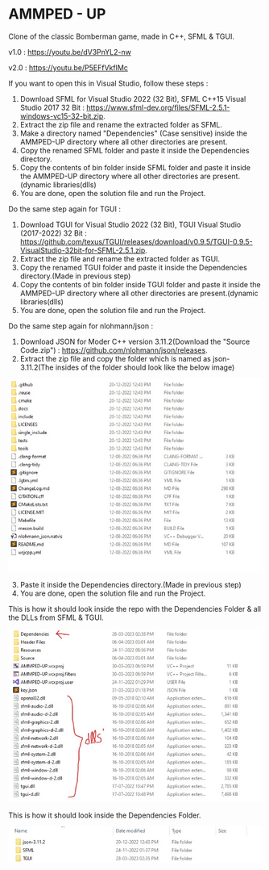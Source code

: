 # AMMPED - UP
Clone of the classic Bomberman game, made in C++, SFML & TGUI.

v1.0 : https://youtu.be/dV3PnYL2-nw

v2.0 : https://youtu.be/P5EFfVkfIMc

If you want to open this in Visual Studio, follow these steps :
1. Download SFML for Visual Studio 2022 (32 Bit), SFML C++15 Visual Studio 2017 32 Bit : https://www.sfml-dev.org/files/SFML-2.5.1-windows-vc15-32-bit.zip.
2. Extract the zip file and rename the extracted folder as SFML.
3. Make a directory named "Dependencies" (Case sensitive) inside the AMMPED-UP directory where all other directories are present.
4. Copy the renamed SFML folder and paste it inside the Dependencies directory.
5. Copy the contents of bin folder inside SFML folder and paste it inside the AMMPED-UP directory where all other directories are present.(dynamic libraries(dlls)
6. You are done, open the solution file and run the Project.

Do the same step again for TGUI :
1. Download TGUI for Visual Studio 2022 (32 Bit), TGUI Visual Studio (2017-2022) 32 Bit : https://github.com/texus/TGUI/releases/download/v0.9.5/TGUI-0.9.5-VisualStudio-32bit-for-SFML-2.5.1.zip.
2. Extract the zip file and rename the extracted folder as TGUI.
3. Copy the renamed TGUI folder and paste it inside the Dependencies directory.(Made in previous step)
4. Copy the contents of bin folder inside TGUI folder and paste it inside the AMMPED-UP directory where all other directories are present.(dynamic libraries(dlls)
5. You are done, open the solution file and run the Project.

Do the same step again for nlohmann/json :
1. Download JSON for Moder C++ version 3.11.2(Download the "Source Code.zip") : https://github.com/nlohmann/json/releases.
2. Extract the zip file and copy the folder which is named as json-3.11.2(The insides of the folder should look like the below image)

![output](https://github.com/abhayMore/AMMPED-UP/blob/master/ReadMeFiles/InsideJSON.jpg)

3. Paste it inside the Dependencies directory.(Made in previous step)
5. You are done, open the solution file and run the Project.

This is how it should look inside the repo with the Dependencies Folder & all the DLLs from SFML & TGUI.

![output](https://github.com/abhayMore/AMMPED-UP/blob/master/ReadMeFiles/Dependencies&Dlls.jpg)

This is how it should look inside the Dependencies Folder.

![output](https://github.com/abhayMore/AMMPED-UP/blob/master/ReadMeFiles/Content.jpg)
